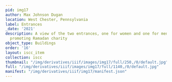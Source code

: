 ```yaml
---
pid: img17
author: Max Johnson Dugan
location: West Chester, Pennsylvania
label: Entrances
_date: '2021'
description: A view of the two entrances, one for women and one for men, and a sign
  promoting Ramadan charity
object_type: Buildings
order: '16'
layout: iscc_item
collection: iscc
thumbnail: "/img/derivatives/iiif/images/img17/full/250,/0/default.jpg"
full: "/img/derivatives/iiif/images/img17/full/1140,/0/default.jpg"
manifest: "/img/derivatives/iiif/img17/manifest.json"
---
```

